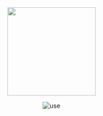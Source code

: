 <div align="center">

<img src="https://oss.xilingbm.com/extension/transformHelper/icon.png" width="200"/>

<br/>

![use](https://oss.xilingbm.com/extension/transformHelper/use.gif)
